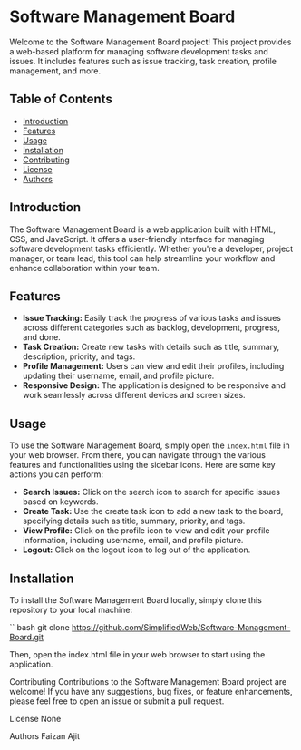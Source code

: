 # Software Management Board

Welcome to the Software Management Board project! This project provides a web-based platform for managing software development tasks and issues. It includes features such as issue tracking, task creation, profile management, and more.

## Table of Contents
- [Introduction](#introduction)
- [Features](#features)
- [Usage](#usage)
- [Installation](#installation)
- [Contributing](#contributing)
- [License](#license)
- [Authors](#authors)

## Introduction
The Software Management Board is a web application built with HTML, CSS, and JavaScript. It offers a user-friendly interface for managing software development tasks efficiently. Whether you're a developer, project manager, or team lead, this tool can help streamline your workflow and enhance collaboration within your team.

## Features
- **Issue Tracking:** Easily track the progress of various tasks and issues across different categories such as backlog, development, progress, and done.
- **Task Creation:** Create new tasks with details such as title, summary, description, priority, and tags.
- **Profile Management:** Users can view and edit their profiles, including updating their username, email, and profile picture.
- **Responsive Design:** The application is designed to be responsive and work seamlessly across different devices and screen sizes.

## Usage
To use the Software Management Board, simply open the `index.html` file in your web browser. From there, you can navigate through the various features and functionalities using the sidebar icons. Here are some key actions you can perform:
- **Search Issues:** Click on the search icon to search for specific issues based on keywords.
- **Create Task:** Use the create task icon to add a new task to the board, specifying details such as title, summary, priority, and tags.
- **View Profile:** Click on the profile icon to view and edit your profile information, including username, email, and profile picture.
- **Logout:** Click on the logout icon to log out of the application.

## Installation
To install the Software Management Board locally, simply clone this repository to your local machine:

 `` bash git clone https://github.com/SimplifiedWeb/Software-Management-Board.git

Then, open the index.html file in your web browser to start using the application.

Contributing
Contributions to the Software Management Board project are welcome! If you have any suggestions, bug fixes, or feature enhancements, please feel free to open an issue or submit a pull request.

License
None

Authors
Faizan
Ajit
